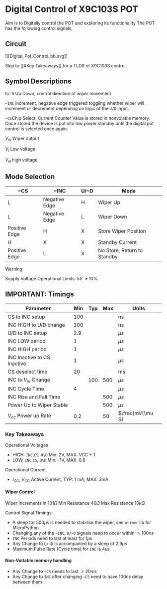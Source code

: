 # Digital Control of X9C103S POT

Aim is to Digitally control the POT and exploring its functionality
The POT has the following control signals,

## Circuit 

![[Digital_Pot_Control_bb.svg]]


Skip to [[#Key Takeaways]] for a TLDR of X9C103S control.

## Symbol Descriptions

`U/~D` Up Down, control direction of wiper movement

`~INC` increment, negative edge triggered toggling whether wiper will increment or decrement depending on logic of the `U/D` input.

`~CS`Chip Select, Current Counter Value is stored in nonvolatile memory. Once stored the device is put into low power standby until the digital pot control is selected once again.

$V_w$ Wiper output

$V_l$ Low voltage

$V_H$ high voltage

## Mode Selection 

| ~CS| ~INC | U/~D | Mode |
| --- | --- | --- | --- |
| L | Negative Edge | H | Wiper Up |
| L | Negative Edge | L | Wiper Down | 
| Positive Edge | H | X | Store Wiper Position | 
| H | X | X | Standby Current | 
| Positive Edge | L | X | No Store, Return to Standby | 

>[!warning]
>
>Supply Voltage Operational Limits:  $5V\ \pm 10$%

## IMPORTANT: Timings


| Parameter                   | Min | Typ | Max | Units             |
|      ---                    | --- | --- | --- |   ---             |
| CS to INC setup             | 100 |     |     | ns                |
| INC HIGH to U/D change      | 100 |     |     | ns                |
| U/D to INC setup            | 2.9 |     |     | $\mu s$           |
| INC LOW period              | 1   |     |     | $\mu s$           | 
| INC HIGH period             | 1   |     |     | $\mu s$           |
| INC Inactive to CS Inactive | 1   |     |     | $\mu s$           |
| CS deselect time            | 20  |     |     | ms                |
| INC to $V_w$ Change         |     | 100 | 500 | $\mu s$           |
| INC Cycle Time              | 4   |     |     | $\mu s$           |
| INC Rise and Fall Time      |     |     | 500 | $\mu s$           |
| Power Up to Wiper Stable    |     |     | 500 | $\mu s$           |
| $V_{cc}$ Power up Rate      | 0.2 |     | 50  | $\frac{mV{\mu S}  |


### Key Takeaways

Operational Voltages
- HIGH: `INC`,`CS`, `U\D` Min: 2V, MAX: VCC + 1
- LOW: `INC`,`CS`, `U\D` Min: -1V, MAX: 0.8

Operational Current
- $I_{CC}$, $V_{CC}$ Active Current, TYP: 1 mA, MAX: 3mA 

#### Wiper Control
Wiper Increments in $101\Omega$
Min Resistance $40\Omega$
Max Resistance $10k\Omega$

Control Signal Timings:
- A sleep for $500 \mu s$ is needed to stabilise the wiper, see ``utimer`` lib for MicroPython
- Changing any of the ``~INC``, ``U/~D`` signals need to occur within $>100ns$ 
- ``INC`` Periods need to last at least for $1 \mu s$
- Any Change to ``U/~D`` is accompanied by a sleep of $2.9 \mu s$
- Maximum Pulse Rate (Cycle time) for ``INC`` is $4 \mu s$



#### Non-Voltatile memory handling

- Any Change to `~CS` needs to last $> 20 ms$ 
- Any Change to ``INC`` after changing `~CS` need to have $100 ns$ delay between them

